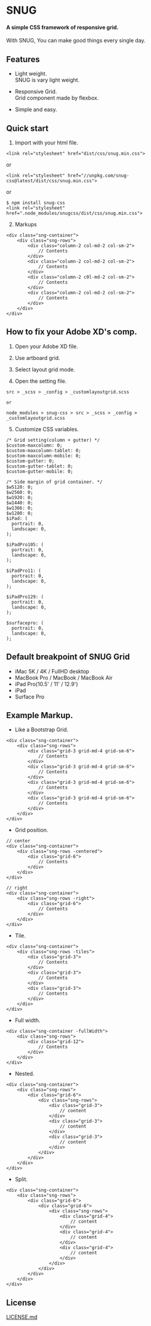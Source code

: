 # SNUG  
#### A simple CSS framework of responsive grid.
With SNUG, You can make good things every single day.

## Features

* Light weight.  
SNUG is vary light weight.  
  
* Responsive Grid.  
Grid component made by flexbox.  
  
* Simple and easy.


## Quick start

1. Import with your html file.  
```
<link rel="stylesheet" href="dist/css/snug.min.css">
```
  
or  
  
```
<link rel="stylesheet" href="//unpkg.com/snug-css@latest/dist/css/snug.min.css">
```
  
or  
  
```
$ npm install snug-css
<link rel="stylesheet" href=".node_modules/snugcss/dist/css/snug.min.css">
```


2. Markups
```
<div class="sng-container">
    <div class="sng-rows">
        <div class="column-2 col-md-2 col-sm-2">
            // Contents
        </div>
        <div class="column-2 col-md-2 col-sm-2">
            // Contents
        </div>
        <div class="column-2 c0l-md-2 col-sm-2">
            // Contents
        </div>
        <div class="column-2 col-md-2 col-sm-2">
            // Contents
        </div>
    </div>
</div>
```

## How to fix your Adobe XD's comp.

1. Open your Adobe XD file.  

2. Use artboard grid.  

3. Select layout grid mode.  

4. Open the setting file.  
```
src > _scss > _config > _customlayoutgrid.scss

or

node_modules > snug-css > src > _scss > _config > _customlayoutgrid.scss
```

5. Customize CSS variables.
```
/* Grid setting(column + gutter) */
$custom-maxcolumn: 0;
$custom-maxcolumn-tablet: 0;
$custom-maxcolumn-mobile: 0;
$custom-gutter: 0;
$custom-gutter-tablet: 0;
$custom-gutter-mobile: 0;

/* Side margin of grid container. */
$w5120: 0;
$w2560: 0;
$w1920: 0;
$w1440: 0;
$w1366: 0;
$w1280: 0;
$iPad: (
  portrait: 0,
  landscape: 0,
);

$iPadPro105: (
  portrait: 0,
  landscape: 0,
);

$iPadPro11: (
  portrait: 0,
  landscape: 0,
);

$iPadPro129: (
  portrait: 0,
  landscape: 0,
);

$surfacepro: (
  portrait: 0,
  landscape: 0,
);
```

## Default breakpoint of SNUG Grid
* iMac 5K / 4K / FullHD desktop
* MacBook Pro / MacBook / MacBook Air
* iPad Pro(10.5' / 11' / 12.9')
* iPad 
* Surface Pro

## Example Markup.
* Like a Bootstrap Grid.
```
<div class="sng-container">
    <div class="sng-rows">
        <div class="grid-3 grid-md-4 grid-sm-6">
            // Contents
        </div>
        <div class="grid-3 grid-md-4 grid-sm-6">
            // Contents
        </div>
        <div class="grid-3 grid-md-4 grid-sm-6">
            // Contents
        </div>
        <div class="grid-3 grid-md-4 grid-sm-6">
            // Contents
        </div>
    </div>
</div>
```

* Grid position.
```
// center
<div class="sng-container">
    <div class="sng-rows -centered">
        <div class="grid-6">
            // Contents
        </div>
    </div>
</div>

// right
<div class="sng-container">
    <div class="sng-rows -right">
        <div class="grid-6">
            // Contents
        </div>
    </div>
</div>
```

* Tile.
```
<div class="sng-container">
    <div class="sng-rows -tiles">
        <div class="grid-3">
            // Contents
        </div>
        <div class="grid-3">
            // Contents
        </div>
        <div class="grid-3">
            // Contents
        </div>
    </div>
</div>
```

* Full width.
```
<div class="sng-container -fullWidth">
    <div class="sng-rows">
        <div class="grid-12">
            // Contents
        </div>
    </div>
</div>
```

* Nested.
```
<div class="sng-container">
    <div class="sng-rows">
        <div class="grid-6">
            <div class="sng-rows">
                <div class="grid-3">
                    // content
                </div>
                <div class="grid-3">
                    // content
                </div>
                <div class="grid-3">
                    // content
                </div>
            </div>
        </div>
    </div>
</div>
```

* Split.
```
<div class="sng-container">
    <div class="sng-rows">
        <div class="grid-6">
            <div class="grid-6">
                <div class="sng-rows">
                    <div class="grid-4">
                        // content
                    </div>
                    <div class="grid-4">
                        // content
                    </div>
                    <div class="grid-4">
                        // content
                    </div>
                </div>
            </div>
        </div>
    </div>
</div>
```

## License
[LICENSE.md](https://github.com/snugcss/snug/blob/master/LICENSE.md)
